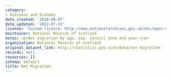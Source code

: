 ```yaml
---
category:
- Business and Economy
date_created: '2018-09-07'
date_updated: '2022-07-13'
license: 'Custom licence: http://www.nationalarchives.gov.uk/doc/open-government-licence/version/3/'
maintainer: National Records of Scotland
notes: <p>Net migration by age, sex, council area and year.</p>
organization: National Records of Scotland
original_dataset_link: http://statistics.gov.scot/data/net-migration
records: null
resources: []
schema: default
title: Net Migration
---
```

